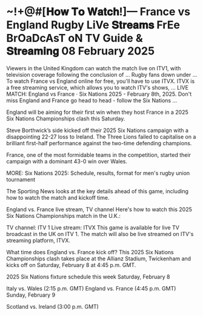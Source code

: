 # ~!+@#[𝐇𝐨𝐰 𝐓𝐨 𝐖𝐚𝐭𝐜𝐡!]— France vs England Rugby LiVe 𝐒𝐭𝐫𝐞𝐚𝐦𝐬 FrEe BrOaDcAsT oN TV Guide & 𝐒𝐭𝐫𝐞𝐚𝐦𝐢𝐧𝐠 08 February 2025

Viewers in the United Kingdom can watch the match live on ITV1, with television coverage following the conclusion of ... Rugby fans down under ...  To watch France vs England online for free, you'll have to use ITVX. ITVX is a free streaming service, which allows you to watch ITV's shows, ...  LIVE MATCH: England vs France · Six Nations 2025 - February 8th, 2025. Don't miss England and France go head to head - follow the Six Nations ...

England will be aiming for their first win when they host France in a 2025 Six Nations Championships clash this Saturday.

Steve Borthwick’s side kicked off their 2025 Six Nations campaign with a disappointing 22-27 loss to Ireland. The Three Lions failed to capitalise on a brilliant first-half performance against the two-time defending champions.

France, one of the most formidable teams in the competition, started their campaign with a dominant 43-0 win over Wales.

MORE: Six Nations 2025: Schedule, results, format for men's rugby union tournament

The Sporting News looks at the key details ahead of this game, including how to watch the match and kickoff time.

England vs. France live stream, TV channel
Here's how to watch this 2025 Six Nations Championships match in the U.K.:

TV channel: ITV 1
Live stream: ITVX
This game is available for live TV broadcast in the UK on ITV 1. The match will also be live streamed on ITV's streaming platform, ITVX.

What time does England vs. France kick off?
This 2025 Six Nations Championships clash takes place at the Allianz Stadium, Twickenham and kicks off on Saturday, February 8 at 4:45 p.m. GMT.

2025 Six Nations fixture schedule this week
Saturday, February 8

Italy vs. Wales (2:15 p.m. GMT)
England vs. France (4:45 p.m. GMT)
Sunday, February 9

Scotland vs. Ireland (3:00 p.m. GMT)
